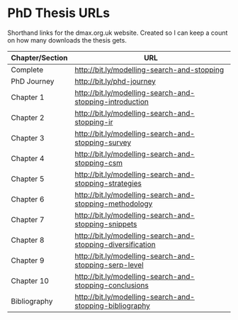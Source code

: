 # PhD Thesis URLs
Shorthand links for the dmax.org.uk website. Created so I can keep a count on how many downloads the thesis gets.


| Chapter/Section | URL                                                         |
| --------------- | ----------------------------------------------------------- |
| Complete        | http://bit.ly/modelling-search-and-stopping                 |
| PhD Journey     | http://bit.ly/phd-journey                                   |
| Chapter 1       | http://bit.ly/modelling-search-and-stopping-introduction    |
| Chapter 2       | http://bit.ly/modelling-search-and-stopping-ir              |
| Chapter 3       | http://bit.ly/modelling-search-and-stopping-survey          |
| Chapter 4       | http://bit.ly/modelling-search-and-stopping-csm             |
| Chapter 5       | http://bit.ly/modelling-search-and-stopping-strategies      |
| Chapter 6       | http://bit.ly/modelling-search-and-stopping-methodology     |
| Chapter 7       | http://bit.ly/modelling-search-and-stopping-snippets        |
| Chapter 8       | http://bit.ly/modelling-search-and-stopping-diversification |
| Chapter 9       | http://bit.ly/modelling-search-and-stopping-serp-level      |
| Chapter 10      | http://bit.ly/modelling-search-and-stopping-conclusions     |
| Bibliography    | http://bit.ly/modelling-search-and-stopping-bibliography    |